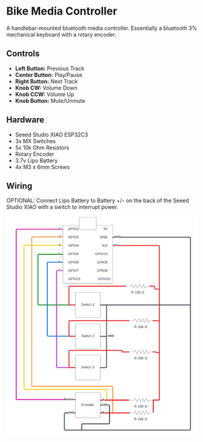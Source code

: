 # Bike Media Controller
A handlebar-mounted bluetooth media controller. Essentially a bluetooth 3% mechanical keyboard with a rotary encoder.

## Controls

* **Left Button:** Previous Track
* **Center Button:** Play/Pause
* **Right Button:** Next Track
* **Knob CW:** Volume Down
* **Knob CCW:** Volume Up
* **Knob Button:** Mute/Unmute

## Hardware
* Seeed Studio XIAO ESP32C3
* 3x MX Switches
* 5x 10k Ohm Resistors
* Rotary Encoder
* 3.7v Lipo Battery
* 4x M3 x 6mm Screws

## Wiring
OPTIONAL: Connect Lipo Battery to Battery +/- on the back of the Seeed Studio XIAO with a switch to interrupt power.
![Schematic](https://github.com/gabgra11/BikeMediaController/blob/main/BMC%20Schematic.png?raw=true)
